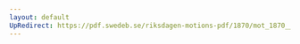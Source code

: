 ```yaml
---
layout: default
UpRedirect: https://pdf.swedeb.se/riksdagen-motions-pdf/1870/mot_1870__ak__00162.pdf
---
```


